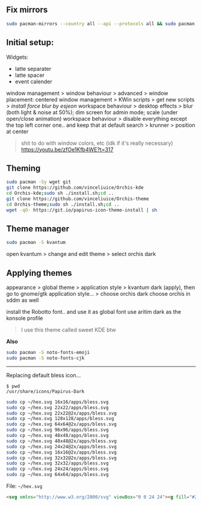 ## Fix mirrors
```bash
sudo pacman-mirrors --country all --api --protocols all && sudo pacman -Syyu
```

## Initial setup:

Widgets:
- latte separater
- latte spacer
- event calender

window management > window behaviour > advanced > window placement: centered
window management > KWin scripts > get new scripts > *install force blur by esjeon*
workspace behaviour > desktop effects > blur (both light & noise at 50%); dim screen for admin mode; scale (under open/close animation)
workspace behaviour > disable everything except the top left corner one.. and keep that at default
search > krunner > position at center

> shit to do with window colors, etc (idk if it's really necessary)
https://youtu.be/zfOe1Kfb4WE?t=317

## Theming
```bash
sudo pacman -Sy wget git
git clone https://github.com/vinceliuice/Orchis-kde
cd Orchis-kde;sudo sh ./install.sh;cd .. 
git clone https://github.com/vinceliuice/Orchis-theme
cd Orchis-theme;sudo sh ./install.sh;cd .. 
wget -qO- https://git.io/papirus-icon-theme-install | sh
```

## Theme manager
```bash
sudo pacman -S kvantum
```

open kvantum > change and edit theme > select orchis dark

## Applying themes
 appearance > global theme > application style > kvantum dark (apply), then go to gnome/gtk application style... > choose orchis dark
 choose orchis in sddm as well

 install the Robotto font.. and use it as global font
 use aritim dark as the konsole profile
> I use this theme called sweet KDE btw

**Also**
```bash
sudo pacman -S noto-fonts-emoji
sudo pacman -S noto-fonts-cjk
```

---

Replacing default bless icon...

```
$ pwd
/usr/share/icons/Papirus-Dark
```

```bash
sudo cp ~/hex.svg 16x16/apps/bless.svg
sudo cp ~/hex.svg 22x22/apps/bless.svg
sudo cp ~/hex.svg 22x22@2x/apps/bless.svg
sudo cp ~/hex.svg 128x128/apps/bless.svg
sudo cp ~/hex.svg 64x64@2x/apps/bless.svg
sudo cp ~/hex.svg 96x96/apps/bless.svg
sudo cp ~/hex.svg 48x48/apps/bless.svg
sudo cp ~/hex.svg 48x48@2x/apps/bless.svg
sudo cp ~/hex.svg 24x24@2x/apps/bless.svg
sudo cp ~/hex.svg 16x16@2x/apps/bless.svg
sudo cp ~/hex.svg 32x32@2x/apps/bless.svg
sudo cp ~/hex.svg 32x32/apps/bless.svg
sudo cp ~/hex.svg 24x24/apps/bless.svg
sudo cp ~/hex.svg 64x64/apps/bless.svg
```

File: `~/hex.svg`
```html
<svg xmlns="http://www.w3.org/2000/svg" viewBox="0 0 24 24"><g fill="#26a69a"><path d="m14.552 11.422-1.666 1.642 2.5 2.46-2.5 2.462 1.666 1.64 2.502-2.461 2.5 2.46 1.665-1.64-2.5-2.46 2.5-2.461-1.666-1.642-2.5 2.461zM5.77 4.374c-1.644 0-2.989 1.36-2.989 3.023v9.065c0 1.678 1.345 3.023 2.988 3.023h2.989c1.658 0 2.988-1.345 2.988-3.023V7.397c0-1.663-1.33-3.023-2.988-3.023zm0 3.023h2.988v9.065H5.769z"/></g></svg>
```
